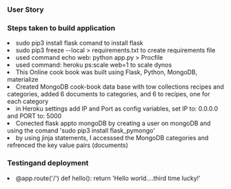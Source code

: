 <h3>User Story</h3>
<h3>Steps taken to build application</h3>
<li> sudo pip3 install flask comand to install flask</li>
<li> sudo pip3 freeze --local > requirements.txt to create requirements file</li>
<li> used command echo web: python app.py > Procfile</li>
<li> used command: heroku ps:scale web=1 to scale dynos</li>
<li> This Online cook book was built using Flask, Python, MongoDB, materialize </li>
<li> Created MongoDB cook-book data base with tow collections recipes and categories, added 6 documents to categories, and 6 to recipes, one for each category</li>
<li> in Heroku settings add IP and Port as config variables, set IP to: 0.0.0.0 and PORT to: 5000</li>
<li> Conected flask appto mongoDB by creating a user on mongoDB and using the comand 'sudo pip3 install flask_pymongo'</li>
<li> by using jinja statements, I accesssed the MongoDB categories and refrenced the key value pairs (documents)</li>
<h3> Testingand deployment </h3>
<li>@app.route('/')
def hello():
    return 'Hello world....third time lucky!'